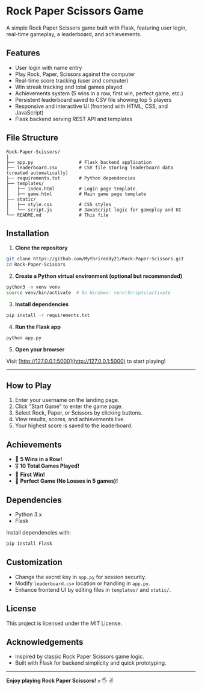 # Rock Paper Scissors Game

A simple Rock Paper Scissors game built with Flask, featuring user login, real-time gameplay, a leaderboard, and achievements.


## Features

- User login with name entry
- Play Rock, Paper, Scissors against the computer
- Real-time score tracking (user and computer)
- Win streak tracking and total games played
- Achievements system (5 wins in a row, first win, perfect game, etc.)
- Persistent leaderboard saved to CSV file showing top 5 players
- Responsive and interactive UI (frontend with HTML, CSS, and JavaScript)
- Flask backend serving REST API and templates


## File Structure

```
Rock-Paper-Scissors/
│
├── app.py                 # Flask backend application
├── leaderboard.csv        # CSV file storing leaderboard data (created automatically)
├── requirements.txt       # Python dependencies
├── templates/
│   ├── index.html         # Login page template
│   ├── game.html          # Main game page template
├── static/
│   ├── style.css          # CSS styles
│   └── script.js          # JavaScript logic for gameplay and UI
└── README.md              # This file
```


## Installation

1. **Clone the repository**

```bash
git clone https://github.com/Mythrireddy21/Rock-Paper-Scissors.git
cd Rock-Paper-Scissors
````

2. **Create a Python virtual environment (optional but recommended)**

```bash
python3 -m venv venv
source venv/bin/activate  # On Windows: venv\Scripts\activate
```

3. **Install dependencies**

```bash
pip install -r requirements.txt
```

4. **Run the Flask app**

```bash
python app.py
```

5. **Open your browser**

Visit [http://127.0.0.1:5000](http://127.0.0.1:5000) to start playing!

---

## How to Play

1. Enter your username on the landing page.
2. Click "Start Game" to enter the game page.
3. Select Rock, Paper, or Scissors by clicking buttons.
4. View results, scores, and achievements live.
5. Your highest score is saved to the leaderboard.


## Achievements

* 🏅 **5 Wins in a Row!**
* 🎖️ **10 Total Games Played!**
* 🥇 **First Win!**
* 🌟 **Perfect Game (No Losses in 5 games)!**


## Dependencies

* Python 3.x
* Flask

Install dependencies with:

```bash
pip install Flask
```

## Customization

* Change the secret key in `app.py` for session security.
* Modify `leaderboard.csv` location or handling in `app.py`.
* Enhance frontend UI by editing files in `templates/` and `static/`.


## License

This project is licensed under the MIT License.

## Acknowledgements

* Inspired by classic Rock Paper Scissors game logic.
* Built with Flask for backend simplicity and quick prototyping.

---

**Enjoy playing Rock Paper Scissors!** ✊ 🖐 ✌

```
